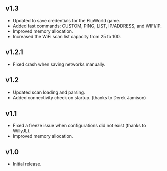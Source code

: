 ## v1.3  
- Updated to save credentials for the FlipWorld game.  
- Added fast commands: CUSTOM, PING, LIST, IP/ADDRESS, and WIFI/IP.  
- Improved memory allocation.  
- Increased the WiFi scan list capacity from 25 to 100.  

## v1.2.1
- Fixed crash when saving networks manually.

## v1.2
- Updated scan loading and parsing.
- Added connectivity check on startup. (thanks to Derek Jamison)

## v1.1
- Fixed a freeze issue when configurations did not exist (thanks to WillyJL).  
- Improved memory allocation.  

## v1.0
- Initial release.